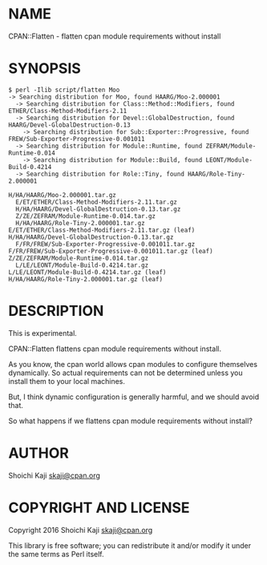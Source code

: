 # NAME

CPAN::Flatten - flatten cpan module requirements without install

# SYNOPSIS

    $ perl -Ilib script/flatten Moo
    -> Searching distribution for Moo, found HAARG/Moo-2.000001
      -> Searching distribution for Class::Method::Modifiers, found ETHER/Class-Method-Modifiers-2.11
      -> Searching distribution for Devel::GlobalDestruction, found HAARG/Devel-GlobalDestruction-0.13
        -> Searching distribution for Sub::Exporter::Progressive, found FREW/Sub-Exporter-Progressive-0.001011
      -> Searching distribution for Module::Runtime, found ZEFRAM/Module-Runtime-0.014
        -> Searching distribution for Module::Build, found LEONT/Module-Build-0.4214
      -> Searching distribution for Role::Tiny, found HAARG/Role-Tiny-2.000001

    H/HA/HAARG/Moo-2.000001.tar.gz
      E/ET/ETHER/Class-Method-Modifiers-2.11.tar.gz
      H/HA/HAARG/Devel-GlobalDestruction-0.13.tar.gz
      Z/ZE/ZEFRAM/Module-Runtime-0.014.tar.gz
      H/HA/HAARG/Role-Tiny-2.000001.tar.gz
    E/ET/ETHER/Class-Method-Modifiers-2.11.tar.gz (leaf)
    H/HA/HAARG/Devel-GlobalDestruction-0.13.tar.gz
      F/FR/FREW/Sub-Exporter-Progressive-0.001011.tar.gz
    F/FR/FREW/Sub-Exporter-Progressive-0.001011.tar.gz (leaf)
    Z/ZE/ZEFRAM/Module-Runtime-0.014.tar.gz
      L/LE/LEONT/Module-Build-0.4214.tar.gz
    L/LE/LEONT/Module-Build-0.4214.tar.gz (leaf)
    H/HA/HAARG/Role-Tiny-2.000001.tar.gz (leaf)

# DESCRIPTION

This is experimental.

CPAN::Flatten flattens cpan module requirements without install.

As you know, the cpan world allows cpan modules to configure themselves dynamically.
So actual requirements can not be determined
unless you install them to your local machines.

But, I think dynamic configuration is generally harmful,
and we should avoid that.

So what happens if we flattens cpan module requirements without install?

# AUTHOR

Shoichi Kaji <skaji@cpan.org>

# COPYRIGHT AND LICENSE

Copyright 2016 Shoichi Kaji <skaji@cpan.org>

This library is free software; you can redistribute it and/or modify
it under the same terms as Perl itself.
